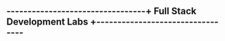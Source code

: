 ---------------------------------+ Full Stack Development Labs +---------------------------------
-------------------------------------------------------------------------------------------------

